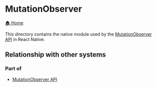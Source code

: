 # MutationObserver

[🏠 Home](../../../../../../../__docs__/README.md)

This directory contains the native module used by the
[MutationObserver API](https://developer.mozilla.org/en-US/docs/Web/API/MutationObserver)
in React Native.

## Relationship with other systems

### Part of

- [MutationObserver API](../../../../../src/private/webapis/mutationobserver/__docs__/README.md)
